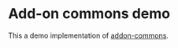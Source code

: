 # Add-on commons demo 

This a demo implementation of [addon-commons](https://github.com/Jerady/addon-commons).
